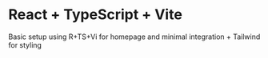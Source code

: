 # React + TypeScript + Vite

Basic setup using R+TS+Vi for homepage and minimal integration + Tailwind for styling